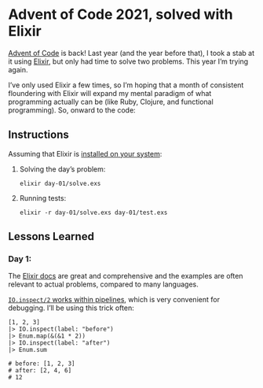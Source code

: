 # Advent of Code 2021, solved with Elixir

[Advent of Code](https://adventofcode.com/) is back! Last year (and the year before that), I took a stab at it using [Elixir](https://elixir-lang.org/), but only had time to solve two problems. This year I’m trying again.

I’ve only used Elixir a few times, so I’m hoping that a month of consistent floundering with Elixir will expand my mental paradigm of what programming actually can be (like Ruby, Clojure, and functional programming). So, onward to the code:

## Instructions

Assuming that Elixir is [installed on your system](https://elixir-lang.org/install.html):

1. Solving the day’s problem:

   `elixir day-01/solve.exs`

2. Running tests:

   `elixir -r day-01/solve.exs day-01/test.exs`

## Lessons Learned

### Day 1:

The [Elixir docs](https://hexdocs.pm/elixir/) are great and comprehensive and the examples are often relevant to actual problems, compared to many languages. 

[`IO.inspect/2` works within pipelines](https://blog.appsignal.com/2021/11/30/three-ways-to-debug-code-in-elixir.html), which is very convenient for debugging. I’ll be using this trick often:

```
[1, 2, 3]
|> IO.inspect(label: "before")
|> Enum.map(&(&1 * 2))
|> IO.inspect(label: "after")
|> Enum.sum

# before: [1, 2, 3]
# after: [2, 4, 6]
# 12
```

